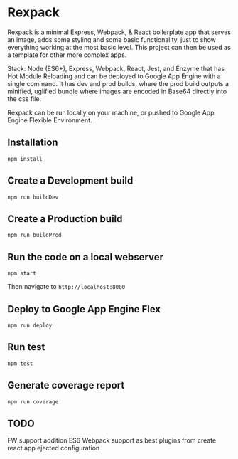 # Rexpack

Rexpack is a minimal Express, Webpack, & React boilerplate app that serves an image, adds some styling and some basic functionality, just to show everything working at the most basic level. This project can then be used as a template for other more complex apps.

Stack: Node (ES6+), Express, Webpack, React, Jest, and Enzyme that has Hot Module Reloading and can be deployed to Google App Engine with a single command. It has dev and prod builds, where the prod build outputs a minified, uglified bundle where images are encoded in Base64 directly into the css file.

Rexpack can be run locally on your machine, or pushed to Google App Engine Flexible Environment.

## Installation

    npm install

## Create a Development build

    npm run buildDev

## Create a Production build

    npm run buildProd

## Run the code on a local webserver

    npm start

Then navigate to `http://localhost:8080`

## Deploy to Google App Engine Flex

    npm run deploy

## Run test

    npm test

## Generate coverage report

    npm run coverage
    
## TODO

FW support addition ES6
Webpack support as best plugins from create react app ejected configuration

